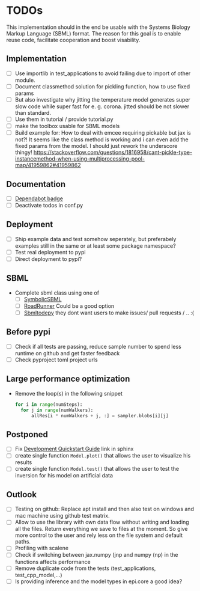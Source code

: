 # TODOs

This implementation should in the end be usable with the Systems Biology Markup Language (SBML) format.
The reason for this goal is to enable reuse code, facilitate cooperation and boost visability.

## Implementation

- [ ] Use importlib in test_applications to avoid failing due to import of other module.
- [ ] Document classmethod solution for pickling function, how to use fixed params
- [ ] But also investigate why jitting the temperature model generates super slow code while super fast for e. g. corona. jitted should be not slower than standard.
- [ ] Use them in tutorial / provide tutorial.py
- [ ] make the toolbox usable for SBML models
- [ ] Build example for: How to deal with emcee requiring pickable but jax is not?! It seems like the class method is working and i can even add the fixed params from the model. I should just rework the underscore thingy! https://stackoverflow.com/questions/1816958/cant-pickle-type-instancemethod-when-using-multiprocessing-pool-map/41959862#41959862

## Documentation

- [ ] [Dependabot badge](https://github.com/dependabot/dependabot-core/issues/1912)
- [ ] Deactivate todos in conf.py

## Deployment

- [ ] Ship example data and test somehow seperately, but preferabely examples still in the same or at least some package namespace?
- [ ] Test real deployment to pypi
- [ ] Direct deployment to pypi?

## SBML

- Complete sbml class using one of
  - [ ] [SymbolicSBML](https://gitlab.com/wurssb/Modelling/symbolicsbml)
  - [ ] [RoadRunner](https://sys-bio.github.io/roadrunner/docs-build/index.html) Could be a good option
  - [ ] [Sbmltodepy](https://github.com/AnabelSMRuggiero/sbmltoodepy) they dont want users to make issues/ pull requests / .. :(

## Before pypi

- [ ] Check if all tests are passing, reduce sample number to spend less runtime on github and get faster feedback
- [ ] Check pyproject toml project urls

## Large performance optimization

- Remove the loop(s) in the following snippet

  ```python
  for i in range(numSteps):
    for j in range(numWalkers):
        allRes[i * numWalkers + j, :] = sampler.blobs[i][j]
  ```

## Postponed

- [ ] Fix [Development Quickstart Guide](./DEVELOPMENT.md#quickstart) link in sphinx
- [ ] create single function ```Model.plot()``` that allows the user to visualize his results
- [ ] create single function ```Model.test()``` that allows the user to test the inversion for his model on artificial data

## Outlook

- [ ] Testing on github: Replace apt install and then also test on windows and mac machine using github test matrix.
- [ ] Allow to use the library with own data flow without writing and loading all the files. Return everything we save to files at the moment. So give more control to the user and rely less on the file system and default paths.
- [ ] Profiling with scalene
- [ ] Check if switching between jax.numpy (jnp and numpy (np) in the functions affects performance
- [ ] Remove duplicate code from the tests (test_applications, test_cpp_model,...)
- [ ] Is providing inference and the model types in epi.core a good idea?
